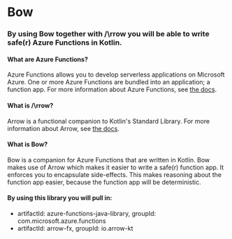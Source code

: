 # Bow

### By using Bow together with /\rrow you will be able to write safe(r) Azure Functions in Kotlin.

#### What are Azure Functions?
Azure Functions allows you to develop serverless applications on Microsoft Azure. One or more Azure Functions are bundled into an application; a function app.
For more information about Azure Functions, see [the docs](https://docs.microsoft.com/en-us/azure/azure-functions/functions-overview).

#### What is /\rrow?
Arrow is a functional companion to Kotlin's Standard Library.
For more information about Arrow, see [the docs](https://arrow-kt.io).

#### What is Bow?
Bow is a companion for Azure Functions that are written in Kotlin. Bow makes use of Arrow which makes it easier to write a safe(r) function app. It enforces you to encapsulate side-effects. This makes reasoning about the function app easier, because the function app will be deterministic.

#### By using this library you will pull in:
- artifactId: azure-functions-java-library, groupId: com.microsoft.azure.functions
- artifactId: arrow-fx, groupId: io.arrow-kt
